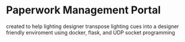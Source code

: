 # Paperwork Management Portal

created to help lighting designer transpose lighting cues into a designer friendly enviroment using docker, flask, and UDP socket programming 
